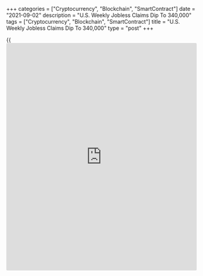 +++
categories = ["Cryptocurrency", "Blockchain", "SmartContract"]
date = "2021-09-02"
description = "U.S. Weekly Jobless Claims Dip To 340,000"
tags = ["Cryptocurrency", "Blockchain", "SmartContract"]
title = "U.S. Weekly Jobless Claims Dip To 340,000"
type = "post"
+++

{{<iframe id="large-banner" src="https://www.bounty.group/#slide=17.0" width="100%" height="600" scrolling="no" style="border: 0px solid rgb(216, 221, 230); border-radius: 3px;">}}

A day ahead of the release of the closely watched monthly jobs report,
the Labor Department released a report on Thursday showing a modest
decrease in first-time claims for U.S. unemployment benefits in the week
ended August 28th.

The report said initial jobless claims dipped to 340,000, a decrease of
14,000 from the previous week's revised level of 354,000.

Economists had expected initial jobless claims to edge down to 345,000
from the 353,000 originally reported for the previous week.

With the modest decrease, jobless claims fell to their lowest level
since hitting 256,000 in the week ended March 14, 2020.

For comments and feedback [contact](https://www.playgroundfx.com/contact/): editorial@rtt[news](https://www.letsplayfx.com/blog/forex-news-website/).com

[Economic News][1]

 **What parts of the world are seeing the best (and worst) economic
performances lately? Click[here][2] to check out our [Econ Scorecard][2]
and find out! See up-to-the-moment [ranking](https://www.playgroundfx.com/blog/crypto-exchange-ranking/)s for the best and worst
performers in [GDP][3], [unemployment rate][4], [inflation][5] and much
more.**

   1. www.rtt[news](https://www.letsplayfx.com/blog/forex-news-website/).com/Content/EconomicNews.aspx
   2. www.rtt[news](https://www.letsplayfx.com/blog/forex-news-website/).com/economic-scorecard/world-rank/industrial-production/highest-performance.aspx
   3. www.rtt[news](https://www.letsplayfx.com/blog/forex-news-website/).com/economic-scorecard/world-rank/GDP/highest-performance.aspx
   4. www.rtt[news](https://www.letsplayfx.com/blog/forex-news-website/).com/economic-scorecard/world-rank/unemployment-rate/lowest-performance.aspx
   5. www.rtt[news](https://www.letsplayfx.com/blog/forex-news-website/).com/economic-scorecard/world-rank/CPI/highest-performance.aspx